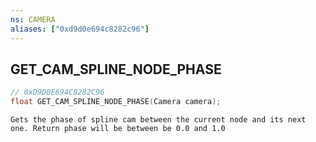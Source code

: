 ```yaml
---
ns: CAMERA
aliases: ["0xd9d0e694c8282c96"]
---
```

## GET_CAM_SPLINE_NODE_PHASE

```c
// 0xD9D0E694C8282C96
float GET_CAM_SPLINE_NODE_PHASE(Camera camera);
```

```
Gets the phase of spline cam between the current node and its next one. Return phase will be between be 0.0 and 1.0
```
